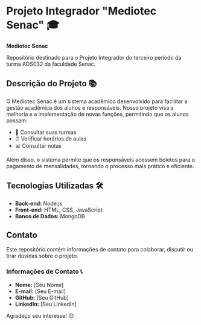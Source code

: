 # Projeto Integrador "Mediotec Senac" 🎓
**Mediotec Senac**

Repositório destinado para o Projeto Integrador do terceiro período da turma ADS032 da faculdade Senac.

## Descrição do Projeto 📚
O Mediotec Senac é um sistema acadêmico desenvolvido para facilitar a gestão acadêmica dos alunos e responsáveis. Nosso projeto visa a melhoria e a implementação de novas funções, permitindo que os alunos possam:

- 📅 Consultar suas turmas
- ⏰ Verificar horários de aulas
- 📊 Consultar notas

Além disso, o sistema permite que os responsáveis acessem boletos para o pagamento de mensalidades, tornando o processo mais prático e eficiente.

## Tecnologias Utilizadas 🛠️
- **Back-end:** Node.js
- **Front-end:** HTML, CSS, JavaScript
- **Banco de Dados:** MongoDB

## Contato
Este repositório contém informações de contato para colaborar, discutir ou tirar dúvidas sobre o projeto.

### Informações de Contato 📞
- **Nome:** [Seu Nome]
- **E-mail:** [Seu E-mail]
- **GitHub:** [Seu GitHub]
- **LinkedIn:** [Seu LinkedIn]

Agradeço seu interesse! 😊
